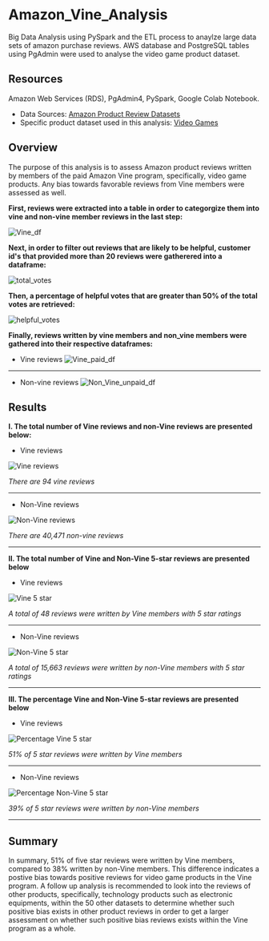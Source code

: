 # Amazon_Vine_Analysis
Big Data Analysis using PySpark and the ETL process to anaylze large data sets of amazon purchase reviews. AWS database and PostgreSQL tables using PgAdmin were used to analyse the video game product dataset. 

## Resources 
Amazon Web Services (RDS), PgAdmin4, PySpark, Google Colab Notebook.
* Data Sources: [Amazon Product Review Datasets](https://s3.amazonaws.com/amazon-reviews-pds/tsv/index.txt)
* Specific product dataset used in this analysis: [Video Games](https://s3.amazonaws.com/amazon-reviews-pds/tsv/amazon_reviews_us_Video_Games_v1_00.tsv.gz)

## Overview
The purpose of this analysis is to assess Amazon product reviews written by members of the paid Amazon Vine program, specifically, video game products. Any bias towards favorable reviews from Vine members were assessed as well.

**First, reviews were extracted into a table in order to categorgize them into vine and non-vine member reviews in the last step:**

![Vine_df](https://github.com/jwhberrios/Amazon_Vine_Analysis/blob/main/Images/Vine_df.png)

**Next, in order to filter out reviews that are likely to be helpful, customer id's that provided more than 20 reviews were gatherered into a dataframe:**

![total_votes](https://github.com/jwhberrios/Amazon_Vine_Analysis/blob/main/Images/total_votes_helpful_df.png)

**Then, a percentage of helpful votes that are greater than 50% of the total votes are retrieved:**

![helpful_votes](https://github.com/jwhberrios/Amazon_Vine_Analysis/blob/main/Images/helpful_votes.png)

**Finally, reviews written by vine members and non_vine members were gathered into their respective dataframes:**

* Vine reviews
![Vine_paid_df](https://github.com/jwhberrios/Amazon_Vine_Analysis/blob/main/Images/Vine_paid_df.png)

-----------

* Non-vine reviews
![Non_Vine_unpaid_df](https://github.com/jwhberrios/Amazon_Vine_Analysis/blob/main/Images/Non_vine_reviews_df.png)

## Results


**I. The total number of Vine reviews and non-Vine reviews are presented below:**
* Vine reviews

![Vine reviews](https://github.com/jwhberrios/Amazon_Vine_Analysis/blob/main/Images/Vine_reviews.png)

*There are 94 vine reviews*

--------------

* Non-Vine reviews

![Non-Vine reviews](https://github.com/jwhberrios/Amazon_Vine_Analysis/blob/main/Images/Non_vine_reviews.png)

*There are 40,471 non-vine reviews*

--------------
**II. The total number of Vine and Non-Vine 5-star reviews are presented below**
* Vine reviews

![Vine 5 star](https://github.com/jwhberrios/Amazon_Vine_Analysis/blob/main/Images/5_star_reviews_vine.png)

*A total of 48 reviews were written by Vine members with 5 star ratings*

--------------

* Non-Vine reviews

![Non-Vine 5 star](https://github.com/jwhberrios/Amazon_Vine_Analysis/blob/main/Images/5_star_reviews_non_vine.png)

*A total of 15,663 reviews were written by non-Vine members with 5 star ratings*

--------------
**III. The percentage Vine and Non-Vine 5-star reviews are presented below**
* Vine reviews

![Percentage Vine 5 star](https://github.com/jwhberrios/Amazon_Vine_Analysis/blob/5ded5354019f11afc0c31532c7255eb6ea33f440/Images/Perc_Vine_5star_reviews.png)

*51% of 5 star reviews were written by Vine members*

---------------

* Non-Vine reviews

![Percentage Non-Vine 5 star](https://github.com/jwhberrios/Amazon_Vine_Analysis/blob/main/Images/Perc_Non_Vine_5star_reviews.png)

*39% of 5 star reviews were written by non-Vine members*

-----------------

## Summary
In summary, 51% of five star reviews were written by Vine members, compared to 38% written by non-Vine members. This difference indicates a postive bias towards positive reviews for video game products in the Vine program. A follow up analysis is recommended to look into the reviews of other products, specifically, technology products such as electronic equipments, within the 50 other datasets to determine whether such positive bias exists in other product reviews in order to get a larger assessment on whether such positive bias reviews exists within the Vine program as a whole.
